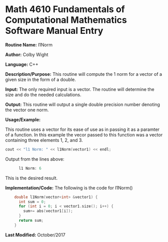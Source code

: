 # Math 4610 Fundamentals of Computational Mathematics Software Manual Entry

**Routine Name:**           l1Norm

**Author:** Colby Wight

**Language:** C++

**Description/Purpose:**  This routine will compute the 1 norm for a vector of a given size in the form of a double.

**Input:** The only required input is a vector. The routine will determine the size and do the needed calculations.

**Output:** This routine will output a single double precision number denoting the vector one norm.


**Usage/Example:**

This routine uses a vector for its ease of use as in passing it as a paramter of a function. In this example the vecor passed to this function was a vector containing three elements 1, 2, and 3.
```C++
cout << "l1 Norm: " << l1Norm(vector1) << endl;
```

Output from the lines above:
```C++
      l1 Norm: 6
```
This is the desired result.

**Implementation/Code:** The following is the code for l1Norm()
```C++
    double l1Norm(vector<int> &vector1) {
      int sum = 0;
      for (int i = 0; i < vector1.size(); i++) {
        sum+= abs(vector1[i]);
      }
      return sum;
    }
```
**Last Modified:** October/2017
